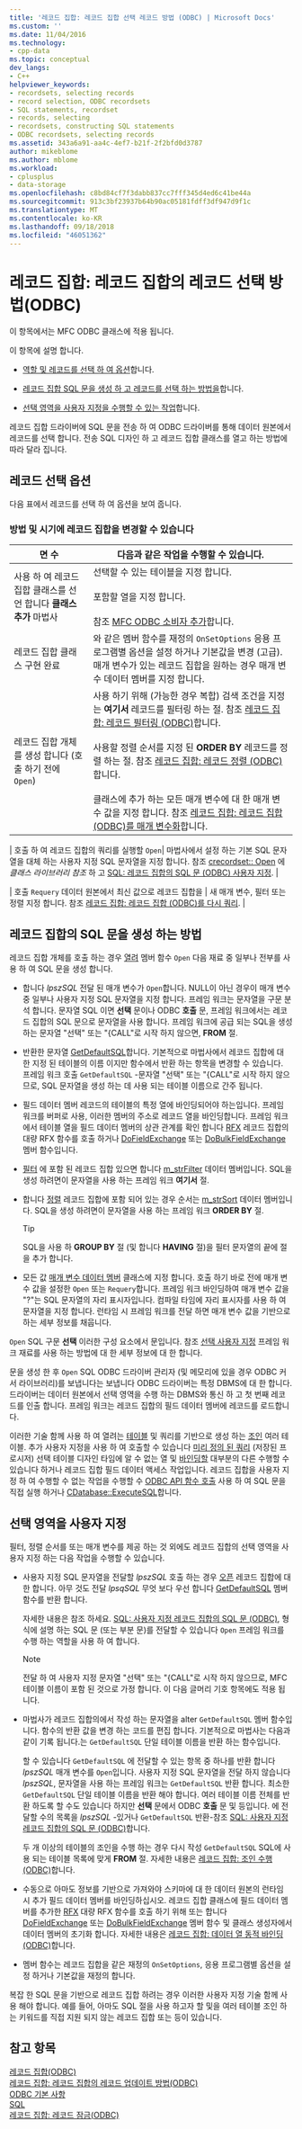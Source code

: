 ```yaml
---
title: '레코드 집합: 레코드 집합 선택 레코드 방법 (ODBC) | Microsoft Docs'
ms.custom: ''
ms.date: 11/04/2016
ms.technology:
- cpp-data
ms.topic: conceptual
dev_langs:
- C++
helpviewer_keywords:
- recordsets, selecting records
- record selection, ODBC recordsets
- SQL statements, recordset
- records, selecting
- recordsets, constructing SQL statements
- ODBC recordsets, selecting records
ms.assetid: 343a6a91-aa4c-4ef7-b21f-2f2bfd0d3787
author: mikeblome
ms.author: mblome
ms.workload:
- cplusplus
- data-storage
ms.openlocfilehash: c8bd84cf7f3dabb837cc7fff345d4ed6c41be44a
ms.sourcegitcommit: 913c3bf23937b64b90ac05181fdff3df947d9f1c
ms.translationtype: MT
ms.contentlocale: ko-KR
ms.lasthandoff: 09/18/2018
ms.locfileid: "46051362"
---
```

# <a name="recordset-how-recordsets-select-records-odbc"></a>레코드 집합: 레코드 집합의 레코드 선택 방법(ODBC)

이 항목에서는 MFC ODBC 클래스에 적용 됩니다.  
  
이 항목에 설명 합니다.  
  
- [역할 및 레코드를 선택 하 여 옵션](#_core_your_options_in_selecting_records)합니다.  
  
- [레코드 집합 SQL 문을 생성 하 고 레코드를 선택 하는 방법을](#_core_how_a_recordset_constructs_its_sql_statement)합니다.  
  
- [선택 영역을 사용자 지정을 수행할 수 있는 작업](#_core_customizing_the_selection)합니다.  
  
레코드 집합 드라이버에 SQL 문을 전송 하 여 ODBC 드라이버를 통해 데이터 원본에서 레코드를 선택 합니다. 전송 SQL 디자인 하 고 레코드 집합 클래스를 열고 하는 방법에 따라 달라 집니다.  
  
##  <a name="_core_your_options_in_selecting_records"></a> 레코드 선택 옵션  

다음 표에서 레코드를 선택 하 여 옵션을 보여 줍니다.  
  
### <a name="how-and-when-you-can-affect-a-recordset"></a>방법 및 시기에 레코드 집합을 변경할 수 있습니다  
  
|면 수|다음과 같은 작업을 수행할 수 있습니다.|  
|--------------|-------------|  
|사용 하 여 레코드 집합 클래스를 선언 합니다 **클래스 추가** 마법사|선택할 수 있는 테이블을 지정 합니다.<br /><br /> 포함할 열을 지정 합니다.<br /><br /> 참조 [MFC ODBC 소비자 추가](../../mfc/reference/adding-an-mfc-odbc-consumer.md)합니다.|  
|레코드 집합 클래스 구현 완료|와 같은 멤버 함수를 재정의 `OnSetOptions` 응용 프로그램별 옵션을 설정 하거나 기본값을 변경 (고급). 매개 변수가 있는 레코드 집합을 원하는 경우 매개 변수 데이터 멤버를 지정 합니다.|  
|레코드 집합 개체를 생성 합니다 (호출 하기 전에 `Open`)|사용 하기 위해 (가능한 경우 복합) 검색 조건을 지정는 **여기서** 레코드를 필터링 하는 절. 참조 [레코드 집합: 레코드 필터링 (ODBC)](../../data/odbc/recordset-filtering-records-odbc.md)합니다.<br /><br /> 사용할 정렬 순서를 지정 된 **ORDER BY** 레코드를 정렬 하는 절. 참조 [레코드 집합: 레코드 정렬 (ODBC)](../../data/odbc/recordset-sorting-records-odbc.md)합니다.<br /><br /> 클래스에 추가 하는 모든 매개 변수에 대 한 매개 변수 값을 지정 합니다. 참조 [레코드 집합: 레코드 집합 (ODBC)를 매개 변수화](../../data/odbc/recordset-parameterizing-a-recordset-odbc.md)합니다.|  

| 호출 하 여 레코드 집합의 쿼리를 실행할 `Open`| 마법사에서 설정 하는 기본 SQL 문자열을 대체 하는 사용자 지정 SQL 문자열을 지정 합니다. 참조 [crecordset:: Open](../../mfc/reference/crecordset-class.md#open) 에 *클래스 라이브러리 참조* 하 고 [SQL: 레코드 집합의 SQL 문 (ODBC) 사용자 지정](../../data/odbc/sql-customizing-your-recordsets-sql-statement-odbc.md). |  

| 호출 `Requery` 데이터 원본에서 최신 값으로 레코드 집합을 | 새 매개 변수, 필터 또는 정렬 지정 합니다. 참조 [레코드 집합: 레코드 집합 (ODBC)를 다시 쿼리](../../data/odbc/recordset-requerying-a-recordset-odbc.md). |  
  
##  <a name="_core_how_a_recordset_constructs_its_sql_statement"></a> 레코드 집합의 SQL 문을 생성 하는 방법  

레코드 집합 개체를 호출 하는 경우 [열려](../../mfc/reference/crecordset-class.md#open) 멤버 함수 `Open` 다음 재료 중 일부나 전부를 사용 하 여 SQL 문을 생성 합니다.  
  
- 합니다 *lpszSQL* 전달 된 매개 변수가 `Open`합니다. NULL이 아닌 경우이 매개 변수 중 일부나 사용자 지정 SQL 문자열을 지정 합니다. 프레임 워크는 문자열을 구문 분석 합니다. 문자열 SQL 이면 **선택** 문이나 ODBC **호출** 문, 프레임 워크에서는 레코드 집합의 SQL 문으로 문자열을 사용 합니다. 프레임 워크에 공급 되는 SQL을 생성 하는 문자열 "선택" 또는 "{CALL"로 시작 하지 않으면, **FROM** 절.  
  
- 반환한 문자열 [GetDefaultSQL](../../mfc/reference/crecordset-class.md#getdefaultsql)합니다. 기본적으로 마법사에서 레코드 집합에 대 한 지정 된 테이블의 이름 이지만 함수에서 반환 하는 항목을 변경할 수 있습니다. 프레임 워크 호출 `GetDefaultSQL` -문자열 "선택" 또는 "{CALL"로 시작 하지 않으므로, SQL 문자열을 생성 하는 데 사용 되는 테이블 이름으로 간주 됩니다.  
  

- 필드 데이터 멤버 레코드의 테이블의 특정 열에 바인딩되어야 하는입니다. 프레임 워크를 버퍼로 사용, 이러한 멤버의 주소로 레코드 열을 바인딩합니다. 프레임 워크에서 테이블 열을 필드 데이터 멤버의 상관 관계를 확인 합니다 [RFX](../../data/odbc/record-field-exchange-using-rfx.md) 레코드 집합의 대량 RFX 함수를 호출 하거나 [DoFieldExchange](../../mfc/reference/crecordset-class.md#dofieldexchange) 또는 [DoBulkFieldExchange ](../../mfc/reference/crecordset-class.md#dofieldexchange) 멤버 함수입니다.  
  
- [필터](../../data/odbc/recordset-filtering-records-odbc.md) 에 포함 된 레코드 집합 있으면 합니다 [m_strFilter](../../mfc/reference/crecordset-class.md#m_strfilter) 데이터 멤버입니다. SQL을 생성 하려면이 문자열을 사용 하는 프레임 워크 **여기서** 절.  
  
- 합니다 [정렬](../../data/odbc/recordset-sorting-records-odbc.md) 레코드 집합에 포함 되어 있는 경우 순서는 [m_strSort](../../mfc/reference/crecordset-class.md#m_strsort) 데이터 멤버입니다. SQL을 생성 하려면이 문자열을 사용 하는 프레임 워크 **ORDER BY** 절.  

  
    > [!TIP]
    >  SQL을 사용 하 **GROUP BY** 절 (및 합니다 **HAVING** 절)을 필터 문자열의 끝에 절을 추가 합니다.  
  
- 모든 값 [매개 변수 데이터 멤버](../../data/odbc/recordset-parameterizing-a-recordset-odbc.md) 클래스에 지정 합니다. 호출 하기 바로 전에 매개 변수 값을 설정한 `Open` 또는 `Requery`합니다. 프레임 워크 바인딩하여 매개 변수 값을 "?"는 SQL 문자열의 자리 표시자입니다. 컴파일 타임에 자리 표시자를 사용 하 여 문자열을 지정 합니다. 런타임 시 프레임 워크를 전달 하면 매개 변수 값을 기반으로 하는 세부 정보를 채웁니다.  
  
`Open` SQL 구문 **선택** 이러한 구성 요소에서 문입니다. 참조 [선택 사용자 지정](#_core_customizing_the_selection) 프레임 워크 재료를 사용 하는 방법에 대 한 세부 정보에 대 한 합니다.  
  
문을 생성 한 후 `Open` SQL ODBC 드라이버 관리자 (및 메모리에 있을 경우 ODBC 커서 라이브러리)를 보냅니다는 보냅니다 ODBC 드라이버는 특정 DBMS에 대 한 합니다. 드라이버는 데이터 원본에서 선택 영역을 수행 하는 DBMS와 통신 하 고 첫 번째 레코드를 인출 합니다. 프레임 워크는 레코드 집합의 필드 데이터 멤버에 레코드를 로드합니다.  
  
이러한 기술 함께 사용 하 여 열려는 [테이블](../../data/odbc/recordset-declaring-a-class-for-a-table-odbc.md) 및 쿼리를 기반으로 생성 하는 [조인](../../data/odbc/recordset-performing-a-join-odbc.md) 여러 테이블. 추가 사용자 지정을 사용 하 여 호출할 수 있습니다 [미리 정의 된 쿼리](../../data/odbc/recordset-declaring-a-class-for-a-predefined-query-odbc.md) (저장된 프로시저) 선택 테이블 디자인 타임에 알 수 없는 열 및 [바인딩할](../../data/odbc/recordset-dynamically-binding-data-columns-odbc.md) 대부분의 다른 수행할 수 있습니다 하거나 레코드 집합 필드 데이터 액세스 작업입니다. 레코드 집합을 사용자 지정 하 여 수행할 수 없는 작업을 수행할 수 [ODBC API 함수 호출](../../data/odbc/odbc-calling-odbc-api-functions-directly.md) 사용 하 여 SQL 문을 직접 실행 하거나 [CDatabase::ExecuteSQL](../../mfc/reference/cdatabase-class.md#executesql)합니다.  
  
##  <a name="_core_customizing_the_selection"></a> 선택 영역을 사용자 지정  

필터, 정렬 순서를 또는 매개 변수를 제공 하는 것 외에도 레코드 집합의 선택 영역을 사용자 지정 하는 다음 작업을 수행할 수 있습니다.  
  
- 사용자 지정 SQL 문자열을 전달할 *lpszSQL* 호출 하는 경우 [오픈](../../mfc/reference/crecordset-class.md#open) 레코드 집합에 대 한 합니다. 아무 것도 전달 *lpsqSQL* 무엇 보다 우선 합니다 [GetDefaultSQL](../../mfc/reference/crecordset-class.md#getdefaultsql) 멤버 함수를 반환 합니다.  
  
     자세한 내용은 참조 하세요. [SQL: 사용자 지정 레코드 집합의 SQL 문 (ODBC)](../../data/odbc/sql-customizing-your-recordsets-sql-statement-odbc.md), 형식에 설명 하는 SQL 문 (또는 부분 문)를 전달할 수 있습니다 `Open` 프레임 워크를 수행 하는 역할을 사용 하 여 합니다.  
  
    > [!NOTE]
    >  전달 하 여 사용자 지정 문자열 "선택" 또는 "{CALL"로 시작 하지 않으므로, MFC 테이블 이름이 포함 된 것으로 가정 합니다. 이 다음 글머리 기호 항목에도 적용 됩니다.  
  
- 마법사가 레코드 집합의에서 작성 하는 문자열을 alter `GetDefaultSQL` 멤버 함수입니다. 함수의 반환 값을 변경 하는 코드를 편집 합니다. 기본적으로 마법사는 다음과 같이 기록 됩니다.는 `GetDefaultSQL` 단일 테이블 이름을 반환 하는 함수입니다.  
  
     할 수 있습니다 `GetDefaultSQL` 에 전달할 수 있는 항목 중 하나를 반환 합니다 *lpszSQL* 매개 변수를 `Open`입니다. 사용자 지정 SQL 문자열을 전달 하지 않습니다 *lpszSQL*, 문자열을 사용 하는 프레임 워크는 `GetDefaultSQL` 반환 합니다. 최소한 `GetDefaultSQL` 단일 테이블 이름을 반환 해야 합니다. 여러 테이블 이름 전체를 반환 하도록 할 수도 있습니다 하지만 **선택** 문에서 ODBC **호출** 문 및 등입니다. 에 전달할 수의 목록을 *lpszSQL* -있거나 `GetDefaultSQL` 반환-참조 [SQL: 사용자 지정 레코드 집합의 SQL 문 (ODBC)](../../data/odbc/sql-customizing-your-recordsets-sql-statement-odbc.md)합니다.  
  
     두 개 이상의 테이블의 조인을 수행 하는 경우 다시 작성 `GetDefaultSQL` SQL에 사용 되는 테이블 목록에 맞게 **FROM** 절. 자세한 내용은 [레코드 집합: 조인 수행 (ODBC)](../../data/odbc/recordset-performing-a-join-odbc.md)합니다.  
  

- 수동으로 아마도 정보를 기반으로 가져와야 스키마에 대 한 데이터 원본의 런타임 시 추가 필드 데이터 멤버를 바인딩하십시오. 레코드 집합 클래스에 필드 데이터 멤버를 추가한 [RFX](../../data/odbc/record-field-exchange-using-rfx.md) 대량 RFX 함수를 호출 하기 위해 또는 합니다 [DoFieldExchange](../../mfc/reference/crecordset-class.md#dofieldexchange) 또는 [DoBulkFieldExchange](../../mfc/reference/crecordset-class.md#dobulkfieldexchange) 멤버 함수 및 클래스 생성자에서 데이터 멤버의 초기화 합니다. 자세한 내용은 [레코드 집합: 데이터 열 동적 바인딩 (ODBC)](../../data/odbc/recordset-dynamically-binding-data-columns-odbc.md)합니다.  
  
- 멤버 함수는 레코드 집합을 같은 재정의 `OnSetOptions`, 응용 프로그램별 옵션을 설정 하거나 기본값을 재정의 합니다.  
  
복잡 한 SQL 문을 기반으로 레코드 집합 하려는 경우 이러한 사용자 지정 기술 함께 사용 해야 합니다. 예를 들어, 아마도 SQL 절을 사용 하고자 할 및을 여러 테이블 조인 하는 키워드를 직접 지원 되지 않는 레코드 집합 또는 등이 있습니다.  
  
## <a name="see-also"></a>참고 항목  

[레코드 집합(ODBC)](../../data/odbc/recordset-odbc.md)<br/>
[레코드 집합: 레코드 집합의 레코드 업데이트 방법(ODBC)](../../data/odbc/recordset-how-recordsets-update-records-odbc.md)<br/>
[ODBC 기본 사항](../../data/odbc/odbc-basics.md)<br/>
[SQL](../../data/odbc/sql.md)<br/>
[레코드 집합: 레코드 잠금(ODBC)](../../data/odbc/recordset-locking-records-odbc.md)